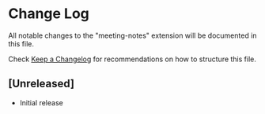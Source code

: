 # Change Log

All notable changes to the "meeting-notes" extension will be documented in this file.

Check [Keep a Changelog](http://keepachangelog.com/) for recommendations on how to structure this file.

## [Unreleased]

- Initial release